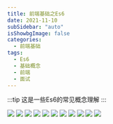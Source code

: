 ```yaml
---
title: 前端基础之Es6
date: 2021-11-10
subSidebar: "auto"
isShowbgImage: false
categories:
  - 前端基础
tags: 
  - Es6
  - 基础概念
  - 前端
  - 面试
---
```


:::tip
这是一些Es6的常见概念理解
:::

![](/es601.png)
![](/es602.png)
![](/es603.png)
![](/es604.png)
![](/es605.png)
![](/es606.png)
![](/es607.png)
![](/es608.png)
![](/es609.png)
![](/es610.png)
![](/es611.png)